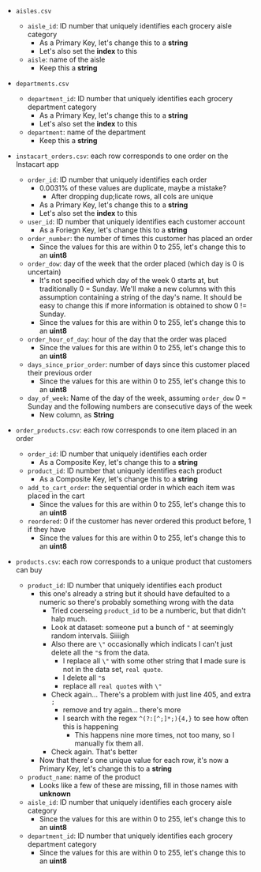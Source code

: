 - `aisles.csv`
    - `aisle_id`: ID number that uniquely identifies each grocery aisle category
        - As a Primary Key, let's change this to a **string**
        - Let's also set the **index** to this
    - `aisle`: name of the aisle
        - Keep this a **string**

- `departments.csv`
    - `department_id`: ID number that uniquely identifies each grocery department category
        - As a Primary Key, let's change this to a **string**
        - Let's also set the **index** to this
    - `department`: name of the department
        - Keep this a **string**

- `instacart_orders.csv`: each row corresponds to one order on the Instacart app
    - `order_id`: ID number that uniquely identifies each order
        - 0.0031% of these values are duplicate, maybe a mistake?
            - After dropping dup;licate rows, all cols are unique
        - As a Primary Key, let's change this to a **string**
        - Let's also set the **index** to this
    - `user_id`: ID number that uniquely identifies each customer account
        - As a Foriegn Key, let's change this to a **string**
    - `order_number`: the number of times this customer has placed an order
        - Since the values for this are within 0 to 255, let's change this to an **uint8**
    - `order_dow`: day of the week that the order placed (which day is 0 is uncertain)
        - It's not specified which day of the week 0 starts at, but traditionally 0 = Sunday. We'll make a new columns with this assumption containing a string of the day's name. It should be easy to change this if more information is obtained to show 0 != Sunday.
        - Since the values for this are within 0 to 255, let's change this to an **uint8**
    - `order_hour_of_day`: hour of the day that the order was placed
        - Since the values for this are within 0 to 255, let's change this to an **uint8**
    - `days_since_prior_order`: number of days since this customer placed their previous order
        - Since the values for this are within 0 to 255, let's change this to an **uint8**
    - `day_of_week`: Name of the day of the week, assuming `order_dow` 0 = Sunday and the following numbers are consecutive days of the week
        - New column, as **String**

- `order_products.csv`: each row corresponds to one item placed in an order
    - `order_id`: ID number that uniquely identifies each order
        - As a Composite Key, let's change this to a **string**
    - `product_id`: ID number that uniquely identifies each product
        - As a Composite Key, let's change this to a **string**
    - `add_to_cart_order`: the sequential order in which each item was placed in the cart
        - Since the values for this are within 0 to 255, let's change this to an **uint8**
    - `reordered`: 0 if the customer has never ordered this product before, 1 if they have
        - Since the values for this are within 0 to 255, let's change this to an **uint8**

- `products.csv`: each row corresponds to a unique product that customers can buy
    - `product_id`: ID number that uniquely identifies each product
        - this one's already a string but it should have defaulted to a numeric so there's probably something wrong with the data
            - Tried coerseing `product_id` to be a numberic, but that didn't halp much. 
            - Look at dataset: someone put a bunch of `"` at seemingly random intervals. Siiiigh
            - Also there are `\"` occasionally which indicats I can't just delete all the `"`s from the data.
                - I replace all `\"` with some other string that I made sure is not in the data set, `real quote`.
                - I delete all `"`s
                - replace all `real quote`s with `\"`
            - Check again... There's a problem with just line 405, and extra `;`
                - remove and try again... there's more
                - I search with the regex `^(?:[^;]*;){4,}` to see how often this is happening
                    - This happens nine more times, not too many, so I manually fix them all.
            - Check again. That's better
        - Now that there's one unique value for each row, it's now a Primary Key, let's change this to a **string**
    - `product_name`: name of the product
        - Looks like a few of these are missing, fill in those names with **__unknown__**
    - `aisle_id`: ID number that uniquely identifies each grocery aisle category
        - Since the values for this are within 0 to 255, let's change this to an **uint8**
    - `department_id`: ID number that uniquely identifies each grocery department category
        - Since the values for this are within 0 to 255, let's change this to an **uint8**